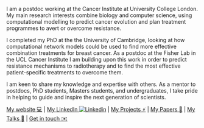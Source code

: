I am a postdoc working at the Cancer Institute at University College London. My main research interests combine biology and computer science, using computational modelling to predict cancer evolution and plan treatment programmes to avert or overcome resistance. 

I completed my PhD at the the University of Cambridge, looking at how computational network models could be used to find more effective combination treatments for breast cancer. As a postdoc at the Fisher Lab in the UCL Cancer Institute I am building upon this work in order to predict resistance mechanisms to radiotherapy and to find the most effective patient-specific treatments to overcome them.

I am keen to share my knowledge and expertise with others. As a mentor to postdocs, PhD students, Masters students, and undergraduates, I take pride in helping to guide and inspire the next generation of scientists.


[My website 💻](mclarke1991.github.io) | [My LinkedIn ![Linkedin](https://i.stack.imgur.com/gVE0j.png)](https://www.linkedin.com/in/matthew-alan-clarke/) | [My Projects ⚡](https://mclarke1991.github.io/#projects) | [My Papers 📰](https://mclarke1991.github.io/#featured) | [My Talks 💬](https://mclarke1991.github.io/#talks) | [Get in touch ✉️](https://mclarke1991.github.io/#contact) 



<!--
**MClarke1991/MClarke1991** is a ✨ _special_ ✨ repository because its `README.md` (this file) appears on your GitHub profile.

Here are some ideas to get you started:

- 🔭 I’m currently working on ...
- 🌱 I’m currently learning ...
- 👯 I’m looking to collaborate on ...
- 🤔 I’m looking for help with ...
- 💬 Ask me about ...
- 📫 How to reach me: ...
- 😄 Pronouns: ...
- ⚡ Fun fact: ...
-->
